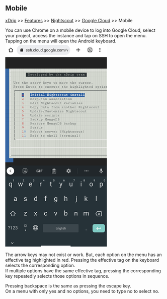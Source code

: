 ## Mobile
[xDrip](../../README.md) >> [Features](../Features_page.md) >> [Nightscout](../Nightscout_page.md) >> [Google Cloud](./GoogleCloud.md) >> Mobile  
  
You can use Chrome on a mobile device to log into Google Cloud, select your project, access the instance and tap on SSH to open the menu.   
Tapping on the menu will open the Android keyboard.  
![](./images/Mobile.png)  
  
The arrow keys may not exist or work.  But, each option on the menu has an effective tag highlighted in red.  Pressing the effective tag on the keyboard selects the corresponding option.  
If multiple options have the same effective tag, pressing the corresponding key repeatedly selects those options in sequence.  
  
Pressing backspace is the same as pressing the escape key.  
On a menu with only yes and no options, you need to type no to select no.  
